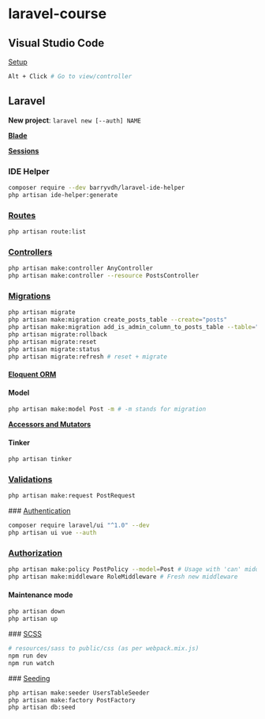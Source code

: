 # laravel-course

## Visual Studio Code

[Setup](https://medium.com/@rohan_krishna/how-to-setup-visual-studio-code-for-laravel-php-276643c3013c)

```bash
Alt + Click # Go to view/controller
```

## Laravel

**New project**: `laravel new [--auth] NAME`

**[Blade](https://laravel.com/docs/master/blade)**

**[Sessions](https://laravel.com/docs/master/session)**

### IDE Helper

```bash
composer require --dev barryvdh/laravel-ide-helper
php artisan ide-helper:generate
```

### [Routes](https://laravel.com/docs/master/routing)

```bash
php artisan route:list
```

### [Controllers](https://laravel.com/docs/master/controllers)

```bash
php artisan make:controller AnyController
php artisan make:controller --resource PostsController
```

### [Migrations](https://laravel.com/docs/master/migrations)

```bash
php artisan migrate
php artisan make:migration create_posts_table --create="posts"
php artisan make:migration add_is_admin_column_to_posts_table --table="posts"
php artisan migrate:rollback
php artisan migrate:reset
php artisan migrate:status
php artisan migrate:refresh # reset + migrate
```

#### [Eloquent ORM](https://laravel.com/docs/master/eloquent)

#### Model

```bash
php artisan make:model Post -m # -m stands for migration
```

**[Accessors and Mutators](https://laravel.com/docs/master/eloquent-mutators)**

#### Tinker

```bash
php artisan tinker
```

### [Validations](https://laravel.com/docs/master/validation)

```bash
php artisan make:request PostRequest
```

### [Authentication](https://laravel.com/docs/6.x/authentication)

```bash
composer require laravel/ui "^1.0" --dev
php artisan ui vue --auth
```

### [Authorization](https://laravel.com/docs/6.x/authorization)

```bash
php artisan make:policy PostPolicy --model=Post # Usage with 'can' middleware
php artisan make:middleware RoleMiddleware # Fresh new middleware
```

#### Maintenance mode

```bash
php artisan down
php artisan up
```

### [SCSS](https://laravel.com/docs/master/mix#sass)

```bash
# resources/sass to public/css (as per webpack.mix.js)
npm run dev
npm run watch
```

### [Seeding](https://laravel.com/docs/master/seeding)

```bash
php artisan make:seeder UsersTableSeeder
php artisan make:factory PostFactory
php artisan db:seed
```


